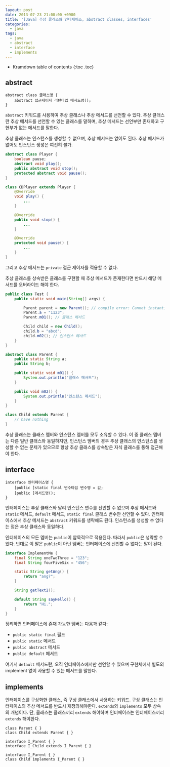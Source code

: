 ```yaml
---
layout: post
date: 2013-07-23 21:00:00 +0900
title: '[Java] 추상 클래스와 인터페이스, abstract classes, interfaces'
categories:
  - java
tags:
  - java
  - abstract
  - interface
  - implements
---
```


* Kramdown table of contents
{:toc .toc}

## abstract

```
abstract class 클래스명 {
    abstract 접근제어자 리턴타입 메서드명();
}
```

`abstract` 키워드를 사용하여 추상 클래스나 추상 메서드를 선언할 수 있다. 추상 클래스란 추상 메서드를 선언할 수 있는 클래스를 말하며, 추상 메서드는 선언부만 존재하고 구현부가 없는 메서드를 말한다.

추상 클래스는 인스턴스를 생성할 수 없으며, 추상 메서드는 없어도 된다. 추상 메서드가 없어도 인스턴스 생성은 여전히 불가.

```java
abstract class Player {
    boolean pause;
    abstract void play();
    public abstract void stop();
    protected abstract void pause();
}

class CDPlayer extends Player {
    @Override
    void play() {
        ...
    }

    @Override
    public void stop() {
        ...
    }

    @Override
    protected void pause() {
        ...
    }
}
```

그리고 추상 메서드는 `private` 접근 제어자를 적용할 수 없다.

추상 클래스를 상속받은 클래스를 구현할 때 추상 메서드가 존재한다면 반드시 해당 메서드를 오버라이드 해야 한다.

```java
public class Test {
    public static void main(String[] args) {

        Parent parent = new Parent(); // compile error: Cannot instantiate the type Parent
        Parent.a = "1123";
        Parent.m01(); // 클래스 메서드

        Child child = new Child();
        child.b = "abcd";
        child.m02(); // 인스턴스 메서드
    }
}

abstract class Parent {
    public static String a;
    public String b;

    public static void m01() {
        System.out.println("클래스 메서드");
    }

    public void m02() {
        System.out.println("인스턴스 메서드");
    }
}

class Child extends Parent {
    // have nothing
}
```

추상 클래스는 클래스 멤버와 인스턴스 멤버를 모두 소유할 수 있다. 이 중 클래스 멤버는 다른 일반 클래스와 동일하지만, 인스턴스 멤버의 경우 추상 클래스의 인스턴스를 생성할 수 없는 문제가 있으므로 항상 추상 클래스를 상속받은 자식 클래스를 통해 접근해야 한다.

## interface

```
interface 인터페이스명 {
    [public ]static final 변수타입 변수명 = 값;
    [public ]메서드명();
}
```

인터페이스는 추상 클래스와 달리 인스턴스 변수를 선언할 수 없으며 추상 메서드와 `static` 메서드, `default` 메서드, `static final` 클래스 변수만 선언할 수 있다. 인터페이스에서 추상 메서드는 `abstract` 키워드를 생략해도 된다. 인스턴스를 생성할 수 없다는 점은 추상 클래스와 동일하다.

인터페이스의 모든 멤버는 `public`이 암묵적으로 적용된다. 따라서 `public`은 생략할 수 있다. 반대로 이 말은 `public`이 아닌 멤버는 인터페이스에 선언할 수 없다는 말이 된다.

```java
interface ImplementMe {
    final String oneTwoThree = "123";
    final String fourFiveSix = "456";

    static String getAng() {
        return "ang?";
    }

    String getText2();

    default String sayHello() {
        return "Hi.";
    }
}
```

정리하면 인터페이스에 존재 가능한 멤버는 다음과 같다:

- `public static final` 필드
- `public static` 메서드
- `public abstract` 메서드
- `public default` 메서드

여기서 `default` 메서드란, 오직 인터페이스에서만 선언할 수 있으며 구현체에서 별도의 implement 없이 사용할 수 있는 메서드를 말한다.

## implements

인터페이스를 구상화한 클래스, 즉 구상 클래스에서 사용하는 키워드. 구상 클래스는 인터페이스의 추상 메서드를 반드시 재정의해야한다. `extends`와 `implements` 모두 상속의 개념이다. 단, 클래스는 클래스끼리 `extends` 해야하며 인터페이스는 인터페이스끼리 `extends` 해야한다.

```
class Parent { }
class Child extends Parent { }

interface I_Parent { }
interface I_Child extends I_Parent { }

interface I_Parent { }
class Child implements I_Parent { }
```
